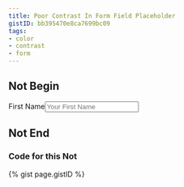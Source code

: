 ```yaml
---
title: Poor Contrast In Form Field Placeholder
gistID: bb395470e8ca7699bc09
tags:
- color
- contrast
- form
---
```


<h2 aria-describedby="{{ page.gistID }}">Not Begin</h2>
<div class="rendered-not">
<label for="firstName">First Name</label><input id="firstName" type="text" placeholder="Your First Name">
</div> <!-- rendered-not -->

<h2 aria-describedby="{{ page.gistID }}">Not End</h2>

<h3 aria-describedby="{{ page.gistID }}">Code for this Not</h3>
{% gist page.gistID %}